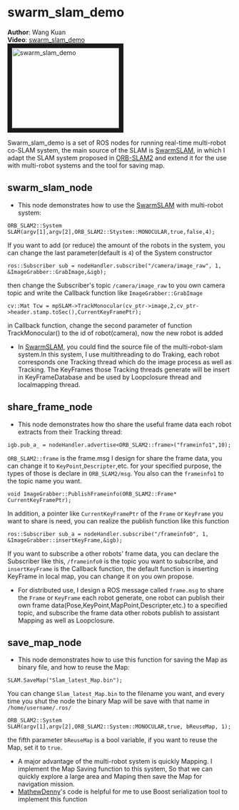 
# swarm_slam_demo
**Author**: Wang Kuan  
**Video**: [swarm_slam_demo](https://www.youtube.com/watch?v=SM4inr8sCjk)  
<a href="https://www.youtube.com/watch?v=SM4inr8sCjk" target= "blank "><img src="https://i.ytimg.com/vi/SM4inr8sCjk/hqdefault.jpg?custom=true&w=196&h=110&stc=true&jpg444=true&jpgq=90&sp=67&sigh=s6ickcZ8L180N7S1GjiM5TaoC14"
alt="swarm_slam_demo" width="240" height="180" border="10" /></a>


Swarm_slam_demo is a set of ROS nodes for running real-time multi-robot co-SLAM system, the main source of the SLAM is [SwarmSLAM](https://github.com/THUKey/SwarmSlam), in which I adapt the SLAM system proposed in [ORB-SLAM2](https://github.com/raulmur/ORB_SLAM2) and extend it for the use with multi-robot systems and the tool for saving map.  

## swarm_slam_node
- This node demonstrates how to use the [SwarmSLAM](https://github.com/THUKey/SwarmSlam) with multi-robot system:  
```
ORB_SLAM2::System SLAM(argv[1],argv[2],ORB_SLAM2::Stystem::MONOCULAR,true,false,4);
```  
If you want to add (or reduce) the amount of the robots in the system, you can change the last parameter(default is `4`) of the System constructor
```
ros::Subscriber sub = nodeHandler.subscribe("/camera/image_raw", 1, &ImageGrabber::GrabImage,&igb);  
```
then change the Subscriber's topic `/camera/image_raw` to you own camera topic and write the Callback function like `ImageGrabber::GrabImage`
```
cv::Mat Tcw = mpSLAM->TrackMonocular(cv_ptr->image,2,cv_ptr->header.stamp.toSec(),CurrentKeyFramePtr);
```
in Callback function, change the second parameter of function TrackMonocular() to the id of robot(camera), now the new robot is added  

- In [SwarmSLAM](https://github.com/THUKey/SwarmSlam), you could find the source file of the multi-robot-slam system.In this system, I use multithreading to do Traking, each robot corresponds one Tracking thread which do the image process as well as Tracking. The KeyFrames those Tracking threads generate will be insert in KeyFrameDatabase and be used by Loopclosure thread and localmapping thread.  




## share_frame_node
- This node demonstrates how tho share the useful frame data each robot extracts from their Tracking thread:  
```
igb.pub_a_ = nodeHandler.advertise<ORB_SLAM2::frame>("frameinfo1",10);  
```
`ORB_SLAM2::frame` is the frame.msg I design for share the frame data, you can change it to `KeyPoint`,`Descripter`,etc. for your specified purpose, the types of those is declare in `ORB_SLAM2/msg`. You also can the `frameinfo1` to the topic name you want.   
```
void ImageGrabber::PublishFrameinfo(ORB_SLAM2::Frame* CurrentKeyFramePtr);  
```
In addition, a pointer like `CurrentKeyFramePtr` of the `Frame` or `KeyFrame` you want to share is need, you can realize the publish function like this function
```
ros::Subscriber sub_a = nodeHandler.subscribe("/frameinfo0", 1, &ImageGrabber::insertKeyFrame,&igb);  
```
If you want to subscribe a other robots' frame data, you can declare the Subscriber like this, `/frameinfo0` is the topic you want to subscribe, and `insertKeyFrame` is the Callback function, the default function is inserting KeyFrame in local map, you can change it on you own propose.  

- For distributed use, I design a ROS message called `frame.msg` to share the `Frame` or `KeyFrame` each robot generate, one robot can publish their own frame data(Pose,KeyPoint,MapPoint,Descripter,etc.) to a specified topic, and subscribe the frame data other robots publish to assistant Mapping as well as Loopclosure.  

## save_map_node
- This node demonstrates how to use this function for saving the Map as binary file, and how to reuse the Map:  
```
SLAM.SaveMap("Slam_latest_Map.bin");
```
You can change `Slam_latest_Map.bin` to the filename you want, and every time you shut the node the binary Map will be save with that name in `/home/username/.ros/`  
```
ORB_SLAM2::System SLAM(argv[1],argv[2],ORB_SLAM2::System::MONOCULAR,true, bReuseMap, 1);  
```
the fifth parameter `bReuseMap` is a bool variable, if you want to reuse the Map, set it to `true`.  

- A major advantage of the multi-robot system is quickly Mapping. I implement the Map Saving function to this system, So that we can quickly explore a large area and Maping then save the Map for navigation mission.
- [MathewDenny](https://github.com/MathewDenny/ORB_SLAM2)'s code is helpful for me to use Boost serialization tool to implement this function  
